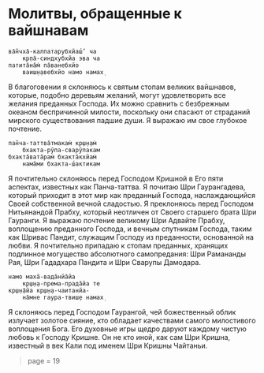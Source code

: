 # Молитвы, обращенные к вайшнавам

    ва̄н̃чха̄-калпатарубхйаш́’ ча
        кр̣па̄-синдхубхйа эва ча
    патита̄на̄м̇ па̄ванебхйо
        ваиш̣н̣авебхйо намо намах̣

В благоговении я склоняюсь к святым стопам великих вайшнавов, которые, подобно деревьям желаний, могут удовлетворить все желания преданных Господа. Их можно сравнить с безбрежным океаном беспричинной милости, поскольку они спасают от страданий мирского существования падшие души. Я выражаю им свое глубокое почтение.

    пан̃ча-таттва̄тмакам̇ кр̣ш̣н̣ам̇
        бхакта-рӯпа-сварӯпакам
    бхакта̄вата̄рам̇ бхакта̄кхйам̇
        нама̄ми бхакта-ш́актикам

Я почтительно склоняюсь перед Господом Кришной в Его пяти аспектах, известных как Панча-таттва. Я почитаю Шри Гаурангадева, который приходит в этот мир как преданный Господа, наслаждающийся Своей собственной вечной сладостью. Я преклоняюсь перед Господом Нитьянандой Прабху, который неотличен от Своего старшего брата Шри Гауранги. Я выражаю почтение великому Шри Адвайте Прабху, воплощению преданного Господа, и вечным спутникам Господа, таким как Шривас Пандит, служащим Господу из преданности, основанной на любви. Я почтительно припадаю к стопам преданных, хранящих подлинное могущество абсолютного самопредания: Шри Рамананды Рая, Шри Гададхара Пандита и Шри Сварупы Дамодара.

    намо маха̄-вада̄нйа̄йа
        кр̣ш̣н̣а-према-прада̄йа те
    кр̣ш̣н̣а̄йа кр̣ш̣н̣а-чаитанйа-
        на̄мне гаура-твиш̣е намах̣

Я склоняюсь перед Господом Гаурангой, чей божественный облик излучает золотое сияние, кто обладает качествами самого милостивого воплощения Бога. Его духовные игры щедро даруют каждому чистую любовь к Господу Кришне. Он не кто иной, как сам Шри Кришна, известный в век Кали под именем Шри Кришны Чайтаньи.


> page = 19